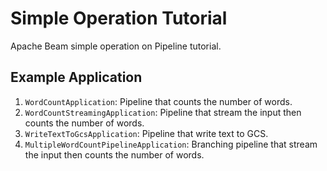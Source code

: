 # Simple Operation Tutorial
Apache Beam simple operation on Pipeline tutorial.

## Example Application
1. `WordCountApplication`: Pipeline that counts the number of words.
2. `WordCountStreamingApplication`: Pipeline that stream the input then counts the number of words.
3. `WriteTextToGcsApplication`: Pipeline that write text to GCS.
4. `MultipleWordCountPipelineApplication`: Branching pipeline that stream the input then counts the number of words.

